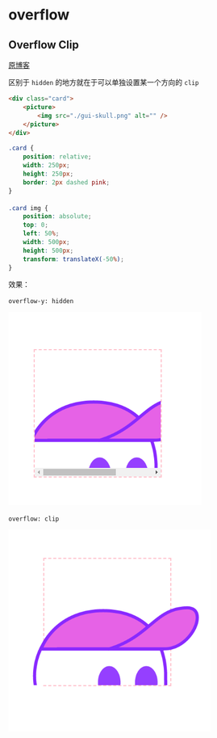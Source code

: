 # overflow

## Overflow Clip

[原博客](https://ishadeed.com/article/overflow-clip/)

区别于 `hidden` 的地方就在于可以单独设置某一个方向的 `clip`

```html
<div class="card">
	<picture>
		<img src="./gui-skull.png" alt="" />
	</picture>
</div>
```

```css
.card {
	position: relative;
	width: 250px;
	height: 250px;
	border: 2px dashed pink;
}

.card img {
	position: absolute;
	top: 0;
	left: 50%;
	width: 500px;
	height: 500px;
	transform: translateX(-50%);
}
```

效果：

`overflow-y: hidden`

![overflow-y: hidden](./images/overflow-y-hidden.png)

`overflow: clip`

![overflow: clip](./images/overflow-y-clip.png)
